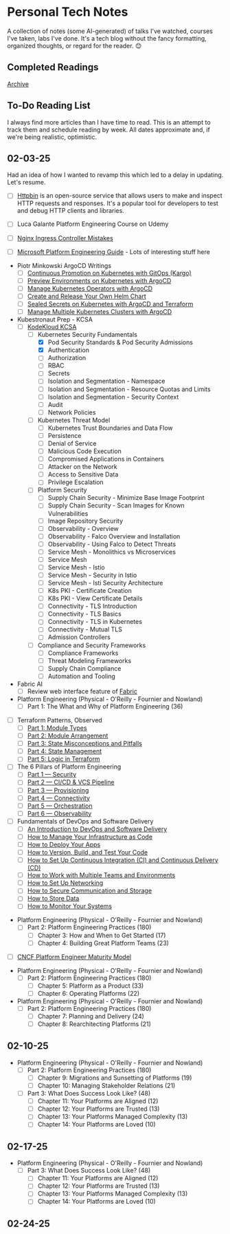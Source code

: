 # Personal Tech Notes

A collection of notes (some AI-generated) of talks I've watched, courses I've taken, labs I've done. It's a tech blog without the fancy formatting, organized thoughts, or regard for the reader. :blush:

## Completed Readings

[Archive](./ARCHIVE.md)

## To-Do Reading List

I always find more articles than I have time to read. This is an attempt to track them and schedule reading by week. All dates approximate and, if we're being realistic, optimistic.

## 02-03-25

Had an idea of how I wanted to revamp this which led to a delay in updating. Let's resume. 

- [ ] [Httpbin](https://httpbin.org/) is an open-source service that allows users to make and inspect HTTP requests and responses. It's a popular tool for developers to test and debug HTTP clients and libraries.

- [ ] Luca Galante Platform Engineering Course on Udemy
- [ ] [Nginx Ingress Controller Mistakes](https://www.f5.com/company/blog/nginx/avoiding-top-10-nginx-configuration-mistakes)

- [ ] [Microsoft Platform Engineering Guide](https://learn.microsoft.com/en-us/platform-engineering/) - Lots of interesting stuff here

- Piotr Minkowski ArgoCD Writings
   - [ ] [Continuous Promotion on Kubernetes with GitOps (Kargo)](https://piotrminkowski.com/2025/01/14/continuous-promotion-on-kubernetes-with-gitops/)
   - [ ] [Preview Environments on Kubernetes with ArgoCD](https://piotrminkowski.com/2023/06/19/preview-environments-on-kubernetes-with-argocd/)
   - [ ] [Manage Kubernetes Operators with ArgoCD](https://piotrminkowski.com/2023/05/05/manage-kubernetes-operators-with-argocd/)
   - [ ] [Create and Release Your Own Helm Chart](https://piotrminkowski.com/2023/02/28/create-and-release-your-own-helm-chart/)
   - [ ] [Sealed Secrets on Kubernetes with ArgoCD and Terraform](https://piotrminkowski.com/2022/12/14/sealed-secrets-on-kubernetes-with-argocd-and-terraform/)
   - [ ] [Manage Multiple Kubernetes Clusters with ArgoCD](https://piotrminkowski.com/2022/12/09/manage-multiple-kubernetes-clusters-with-argocd/)

- Kubestronaut Prep - KCSA
   - [ ] [KodeKloud KCSA](https://learn.kodekloud.com/courses/kubernetes-and-cloud-native-security-associate-kcsa)
      - [ ] Kubernetes Security Fundamentals
         - [X] Pod Security Standards & Pod Security Admissions
         - [X] Authentication
         - [ ] Authorization
         - [ ] RBAC
         - [ ] Secrets
         - [ ] Isolation and Segmentation - Namespace
         - [ ] Isolation and Segmentation - Resource Quotas and Limits
         - [ ] Isolation and Segmentation - Security Context
         - [ ] Audit
         - [ ] Network Policies
      - [ ] Kubernetes Threat Model
         - [ ] Kubernetes Trust Boundaries and Data Flow
         - [ ] Persistence
         - [ ] Denial of Service
         - [ ] Malicious Code Execution
         - [ ] Compromised Applications in Containers
         - [ ] Attacker on the Network
         - [ ] Access to Sensitive Data
         - [ ] Privilege Escalation
      - [ ] Platform Security
         - [ ] Supply Chain Security - Minimize Base Image Footprint
         - [ ] Supply Chain Security - Scan Images for Known Vulnerabilities
         - [ ] Image Repository Security
         - [ ] Observability - Overview
         - [ ] Observability - Falco Overview and Installation
         - [ ] Observability - Using Falco to Detect Threats
         - [ ] Service Mesh - Monolithics vs Microservices
         - [ ] Service Mesh
         - [ ] Service Mesh - Istio
         - [ ] Service Mesh - Security in Istio
         - [ ] Service Mesh - Isti Security Architecture
         - [ ] K8s PKI - Certificate Creation
         - [ ] K8s PKI - View Certificate Details
         - [ ] Connectivity - TLS Introduction
         - [ ] Connectivity - TLS Basics
         - [ ] Connectivity - TLS in Kubernetes
         - [ ] Connectivity - Mutual TLS
         - [ ] Admission Controllers
      - [ ] Compliance and Security Frameworks
         - [ ] Compliance Frameworks
         - [ ] Threat Modeling Frameworks
         - [ ] Supply Chain Compliance
         - [ ] Automation and Tooling

- Fabric AI
   - [ ] Review web interface feature of [Fabric](https://github.com/danielmiessler/fabric)

- Platform Engineering (Physical - O'Reilly - Fournier and Nowland)
   - [ ] Part 1: The What and Why of Platform Engineering (36)

- [ ] Terraform Patterns, Observed
   - [ ] [Part 1: Module Types](https://medium.com/devoops-discourse/terraform-observed-part-1-module-types-9dec5aa9dc9f)
   - [ ] [Part 2: Module Arrangement](https://medium.com/devoops-discourse/terraform-observed-part-2-module-arrangement-109d2cf517e1)
   - [ ] [Part 3: State Misconceptions and Pitfalls](https://medium.com/devoops-discourse/terraform-patterns-observed-part-3-state-misconceptions-pitfalls-e051ca1b7be9)
   - [ ] [Part 4: State Management](https://medium.com/devoops-discourse/terraform-patterns-observed-part-4-state-management-dccec970f554)
   - [ ] [Part 5: Logic in Terraform](https://medium.com/devoops-discourse/terraform-patterns-observed-part-5-logic-in-terraform-a0b1207b3a56)

- [ ] The 6 Pillars of Platform Engineering
   - [ ] [Part 1 — Security](https://thenewstack.io/the-6-pillars-of-platform-engineering-part-1-security/)
   - [ ] [Part 2 — CI/CD & VCS Pipeline](https://thenewstack.io/the-6-pillars-of-platform-engineering-part-2-ci-cd-vcs-pipeline/)
   - [ ] [Part 3 — Provisioning](https://thenewstack.io/the-pillars-of-platform-engineering-part-3-provisioning/)
   - [ ] [Part 4 — Connectivity](https://thenewstack.io/the-pillars-of-platform-engineering-part-4-connectivity/)
   - [ ] [Part 5 — Orchestration](https://thenewstack.io/the-pillars-of-platform-engineering-part-5-orchestration/)
   - [ ] [Part 6 — Observability](https://thenewstack.io/the-pillars-of-platform-engineering-part-6-observability/)

- [ ] Fundamentals of DevOps and Software Delivery
   - [ ] [An Introduction to DevOps and Software Delivery](https://new.gruntwork.io/fundamentals-of-devops/introduction-to-devops-and-software-delivery#how_to_deploy_your_app)
   - [ ] [How to Manage Your Infrastructure as Code](https://new.gruntwork.io/fundamentals-of-devops/how-to-manage-your-infrastructure-as-code#how_to_manage_your_infra_as_code)
   - [ ] [How to Deploy Your Apps](https://new.gruntwork.io/fundamentals-of-devops/deploying-apps-orchestration-vms-containers-serverless#how_to_deploy_many_apps)
   - [ ] [How to Version, Build, and Test Your Code](https://new.gruntwork.io/fundamentals-of-devops/testing-your-systems#how_to_version_build_test)
   - [ ] [How to Set Up Continuous Integration (CI) and Continuous Delivery (CD)](https://new.gruntwork.io/fundamentals-of-devops/setup-ci-cd#how_to_set_up_ci_cd)
   - [ ] [How to Work with Multiple Teams and Environments](https://new.gruntwork.io/fundamentals-of-devops/work-with-teams-and-environments#how_to_work_with_multiple_teams)
   - [ ] [How to Set Up Networking](https://new.gruntwork.io/fundamentals-of-devops/setup-networking-vpc-vpn-dns#how_to_set_up_networking)
   - [ ] [How to Secure Communication and Storage](https://new.gruntwork.io/fundamentals-of-devops/manage-authentication-authorization-secrets#how_to_manage_auth_and_secrets)
   - [ ] [How to Store Data](https://new.gruntwork.io/fundamentals-of-devops/store-data-sql-nosql-queues-warehouses-file-stores#how_to_store_data)
   - [ ] [How to Monitor Your Systems](https://new.gruntwork.io/fundamentals-of-devops/monitor-your-systems-metrics-logs-alerts-observability#how_to_monitor_your_systems)

- Platform Engineering (Physical - O'Reilly - Fournier and Nowland)
   - [ ] Part 2: Platform Engineering Practices (180)
      - [ ] Chapter 3: How and When to Get Started (17)
      - [ ] Chapter 4: Building Great Platform Teams (23)

- [ ] [CNCF Platform Engineer Maturity Model](https://tag-app-delivery.cncf.io/whitepapers/platform-eng-maturity-model/)

- Platform Engineering (Physical - O'Reilly - Fournier and Nowland)
   - [ ] Part 2: Platform Engineering Practices (180)
      - [ ] Chapter 5: Platform as a Product (33)
      - [ ] Chapter 6: Operating Platforms (22)

- Platform Engineering (Physical - O'Reilly - Fournier and Nowland)
   - [ ] Part 2: Platform Engineering Practices (180)
      - [ ] Chapter 7: Planning and Delivery (24)
      - [ ] Chapter 8: Rearchitecting Platforms (21)

## 02-10-25

- Platform Engineering (Physical - O'Reilly - Fournier and Nowland)
   - [ ] Part 2: Platform Engineering Practices (180)
      - [ ] Chapter 9: Migrations and Sunsetting of Platforms (19)
      - [ ] Chapter 10: Managing Stakeholder Relations (21)
   - [ ] Part 3: What Does Success Look Like? (48)
      - [ ] Chapter 11: Your Platforms are Aligned (12)
      - [ ] Chapter 12: Your Platforms are Trusted (13)
      - [ ] Chapter 13: Your Platforms Managed Complexity (13)
      - [ ] Chapter 14: Your Platforms are Loved (10)

## 02-17-25

- Platform Engineering (Physical - O'Reilly - Fournier and Nowland)
   - [ ] Part 3: What Does Success Look Like? (48)
      - [ ] Chapter 11: Your Platforms are Aligned (12)
      - [ ] Chapter 12: Your Platforms are Trusted (13)
      - [ ] Chapter 13: Your Platforms Managed Complexity (13)
      - [ ] Chapter 14: Your Platforms are Loved (10)

## 02-24-25
